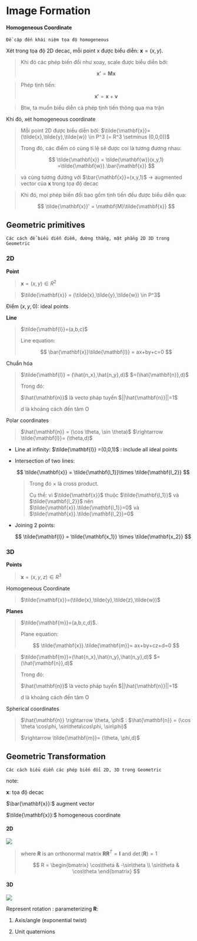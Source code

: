# Image Formation

#### Homogeneous Coordinate

`Đề cập đến khái niệm tọa độ homogeneous`

Xét trong tọa độ 2D decac, mỗi point x được biểu diễn: $\mathbf{x}=(x,y)$.

> Khi đó các phép biến đổi như xoay, scale được biểu diễn bởi:
> 
> $$
> \mathbf{x'} = \mathbf{M}\mathbf{x}
> $$

> Phép tịnh tiến:
> 
> $$
> \mathbf{x'}=\mathbf{x}+ \mathbf{v}
> $$

> Btw, ta muốn biểu diễn cả phép tịnh tiến thông qua ma trận

Khi đó, xét homogeneous coordinate 

> Mỗi point 2D được biểu diễn bởi: $\tilde{\mathbf{x}}=(\tilde{x},\tilde{y},\tilde{w}) \in P^3 (= R^3 \setminus (0,0,0))$
> 
> Trong đó, các điểm có cùng tỉ lệ sẽ được coi là tương đương nhau:
> 
> $$
> \tilde{\mathbf{x}} = \tilde{\mathbf{w}}(x,y,1)
=\tilde{\mathbf{w}}.\bar{\mathbf{x}}
> $$

> và cùng tương đương với $\bar{\mathbf{x}}=(x,y,1)$ $\rightarrow$ augmented vector của $\mathbf{x}$ trong tọa độ decac

> Khi đó, mọi phép biến đổi bao gồm tịnh tiến đều được biểu diễn qua:
> 
> $$
> \tilde{\mathbf{x}}' = \mathbf{M}\tilde{\mathbf{x}}
> $$

## Geometric primitives

`Các cách để biểu diễn điểm, đường thẳng, mặt phẳng 2D 3D trong Geometric` 

### 2D

**Point**

> $\mathbf{x}=(x,y) \in  R^2$

> $\tilde{\mathbf{x}} = (\tilde{x},\tilde{y},\tilde{w}) \in P^3$

Điểm $(x,y,0)$: ideal points

**Line**

> $\tilde{\mathbf{l}}=(a,b,c)$ 
> 
> Line equation:
> 
> $$
> \bar{\mathbf{x}}\tilde{\mathbf{l}} = ax+by+c=0
> $$

Chuẩn hóa

> $\tilde{\mathbf{l}} = (\hat{n_x},\hat{n_y},d)$ $=(\hat{\mathbf{n}},d)$
> 
> Trong đó: 
> 
> $\hat{\mathbf{n}}$ là vecto pháp tuyến $||\hat{\mathbf{n}}||=1$
> 
> $d$ là khoảng cách đến tâm O

Polar coordinates

> $\hat{\mathbf{n}} = (\cos \theta, \sin \theta)$ $\rightarrow \tilde{\mathbf{l}}= (\theta,d)$

- Line at infinity: $\tilde{\mathbf{l}} =(0,0,1)$ : include all ideal points

- Intersection of two lines: 
  
  $$
  \tilde{\mathbf{x}} = \tilde{\mathbf{l_1}}\times \tilde{\mathbf{l_2}}
  $$
  
  > Trong đó $\times$ là cross product.
  > 
  > Cụ thể: vì $\tilde{\mathbf{x}}$ thuộc $\tilde{\mathbf{l_1}}$ và $\tilde{\mathbf{l_2}}$ nên $\tilde{\mathbf{x}}.\tilde{\mathbf{l_1}}=0$ và $\tilde{\mathbf{x}}.\tilde{\mathbf{l_2}}=0$

- Joining 2 points:
  
  $$
  \tilde{\mathbf{l}} = \tilde{\mathbf{x_1}} \times
\tilde{\mathbf{x_2}}
  $$

### 3D

**Points** 

> $\mathbf{x} = (x,y,z) \in R^3$

Homogeneous Coordinate

> $\tilde{\mathbf{x}}=(\tilde{x},\tilde{y},\tilde{z},\tilde{w})$

**Planes**

> $\tilde{\mathbf{m}}=(a,b,c,d)$.
> 
> Plane equation:
> 
> $$
> \tilde{\mathbf{x}}.\tilde{\mathbf{m}}= 
ax+by+cz+d=0
> $$

> $\tilde{\mathbf{m}}=(\hat{n_x},\hat{n_y},\hat{n_y},d)$ $=(\hat{\mathbf{n}},d)$
> 
> Trong đó:
> 
> $\hat{\mathbf{n}}$ là vecto pháp tuyến $||\hat{\mathbf{n}}||=1$
> 
> d là khoảng cách đến tâm O

Spherical coordinates

> $\hat{\mathbf{n}} \rightarrow \theta, \phi$ : $\hat{\mathbf{n}} = (\cos \theta \cos\phi, \sin\theta\cos\phi, \sin\phi)$
> 
> $\rightarrow \tilde{\mathbf{m}}= (\theta, \phi,d)$

## Geometric Transformation

`Các cách biểu diễn các phép biến đổi 2D, 3D trong Geometric`

note: 

$\mathbf{x}:$ tọa độ decac

$\bar{\mathbf{x}}:$ augment vector

$\tilde{\mathbf{x}}:$ homogeneous coordinate

#### 2D

![](C:\Users\Lenovo\OneDrive%20-%20Hanoi%20University%20of%20Science%20and%20Technology\Desktop\Self_learning\Computer-Vision\image\2Dtrans.png)

> where $\mathbf{R}$ is an orthonormal matrix $\mathbf{RR}^T= \mathbf{I}$ and $\det(\mathbf{R})=1$
> 
> $$
> R = \begin{bmatrix}
\cos\theta & -\sin\theta \\
\sin\theta & \cos\theta 
\end{bmatrix} 
> $$

#### 3D

![](C:\Users\Lenovo\OneDrive%20-%20Hanoi%20University%20of%20Science%20and%20Technology\Desktop\Self_learning\Computer-Vision\image\3Dtrans.png)

Represent rotation : parameterizing $\mathbf{R}$:

1. Axis/angle (exponential twist)

2. Unit quaternions
